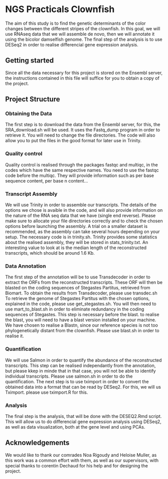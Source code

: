 # NGS Practicals Clownfish

The aim of this study is to find the genetic determinants of the color changes between the different stripes of the clownfish. 
In this goal, we will use RNAseq data that we will assemble de novo, then we will annotate it using the bicolor damselfish genome. The final step of the analysis is to use DESeq2 in order to realise differencial gene expression analysis.

## Getting started
Since all the data necessary for this project is stored on the Ensembl server, the instructions contained in this file will suffice for you to obtain a copy of the project. 

## Project Structure

### Obtaining the Data

The first step is to download the data from the Ensembl server, for this, the SRA_download.sh will be used. It uses the Fastq_dump program in order to retrieve it. You will need to change the file directories. The code will also allow you to put the files in the good format for later use in Trinity. 

### Quality control

Quality control is realised through the packages fastqc and multiqc, in the codes which have the same respective names. You need to use the fastqc code before the multiqc. They will provide information such as per base sequence content, per base n content...

### Transcript Assembly

We will use Trinity in order to assemble our transcripts. The details of the options we chose is avaible in the code, and will also provide information on the nature of the RNA seq data that we have (single end reverse). Please make sure to allocate your file directories correctly and to check the chosen options before launching the assembly. A trial on a smaller dataset is recommended, as the assembly can take several hours depending on your setup. 
The necessary code is in trinity.sh.
Trinity provides some statistics about the realised assembly, they will be stored in stats_trinity.txt. An interesting value to look at is the median length of the reconstructed transcripts, which should be around 1.6 Kb. 

### Data Annotation

The first step of the annotation will be to use Transdecoder in order to extract the ORFs from the reconstructed transcripts. 
These ORF will then be blasted on the coding sequences of Stegastes Partitus, retrieved from Biomart. 
To obtain the results from Transdecoder, please use transdec.sh
To retrieve the genome of Stegastes Partitus with the chosen options, explained in the code, please use get_stegastes.sh. You will then need to use mart_to_blast.sh in order to eliminate redundancy in the coding sequences of Stegastes. This step is necessary before the blast.
to realise the blast, you will need to have a blast version installed on your machine. We have chosen to realise a Blastn, since our reference species is not too phylogenetically distant from the clownfish. 
Please use blast.sh in order to realise it. 

### Quantification

We will use Salmon in order to quantify the abundance of the reconstructed transcripts. This step can be realised independantly from the annotation, but please kkep in minde that in that case, you will not be able to identify individual transcripts. 
Please use salmon.sh in order to do the quantification. 
The next step is to use tximport in order to convert the obtained data into a format that can be read by DESeq2. For this, we will us Tximport. please use tximport.R for this. 

### Analysis

The final step is the analysis, that will be done with the DESEQ2.Rmd script. This will allow us to do differencial gene expression analysis using DESeq2, as well as data visualization, both at the gene level and using PCAs. 

## Acknowledgements

We would like to thank our comrades Noa Rigoudy and Heloise Muller, as this work was a common effort with them, as well as our supervisors, with special thanks to corentin Dechaud for his help and for designing the project.

